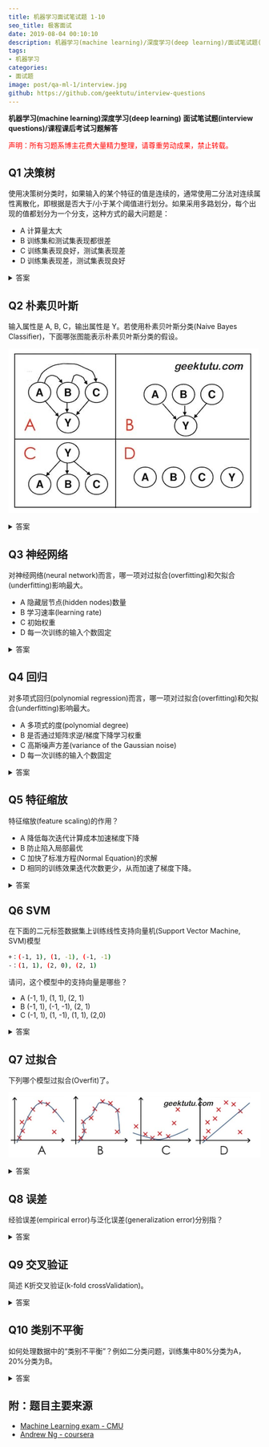 ```yaml
---
title: 机器学习面试笔试题 1-10
seo_title: 极客面试
date: 2019-08-04 00:10:10
description: 机器学习(machine learning)/深度学习(deep learning)/面试笔试题(interview questions)，吴恩达(Andrew Ng)机器学习课程(machine learning course)课后习题，CMU 考试题和答案。
tags:
- 机器学习
categories:
- 面试题
image: post/qa-ml-1/interview.jpg
github: https://github.com/geektutu/interview-questions
---
```


**机器学习(machine learning)深度学习(deep learning)**
**面试笔试题(interview questions)/课程课后考试习题解答**

<p style="color:red">声明：所有习题系博主花费大量精力整理，请尊重劳动成果，禁止转载。</p>

## Q1 决策树

使用决策树分类时，如果输入的某个特征的值是连续的，通常使用二分法对连续属性离散化，即根据是否大于/小于某个阈值进行划分。如果采用多路划分，每个出现的值都划分为一个分支，这种方式的最大问题是：

- A 计算量太大
- B 训练集和测试集表现都很差
- C 训练集表现良好，测试集表现差
- D 训练集表现差，测试集表现良好

<details>
<summary>答案</summary>
<div>

**C** 连续值通常采用二分法，离散特征通常采用多路划分的方法，但分支数不宜过多。
连续特征每个值都划分为一个分支，容易过拟合，泛化能力差，导致训练集表现好，测试集表现差。
</div>
</details>

## Q2 朴素贝叶斯

输入属性是 A, B, C，输出属性是 Y。若使用朴素贝叶斯分类(Naive Bayes Classifier)，下面哪张图能表示朴素贝叶斯分类的假设。

![Naive Bayes Classifier](qa-ml-1/nbc.jpg)

<details>
<summary>答案</summary>
<div>

**C** 朴素贝叶斯分类器是机器学习一个特别质朴而深刻的模型：当要根据多个特征而非一个特征对数据进行分类时，假设这些特征相互独立，然后利用条件概率乘法法则得到每一个分类的概率，选择概率最大的那个作为输出。

回顾一下贝叶斯公式 P(Y|A,B,C) = P(A,B,C|Y) * P(Y) / P(A,B,C)，如果需要求在A,B,C条件下Y的概率，则需要知道先验概率P(A,B,C)和P(Y)，和在Y条件下，A,B,C的概率。
</div>
</details>

## Q3 神经网络

对神经网络(neural network)而言，哪一项对过拟合(overfitting)和欠拟合(underfitting)影响最大。

- A 隐藏层节点(hidden nodes)数量
- B 学习速率(learning rate)
- C 初始权重
- D 每一次训练的输入个数固定

<details>
<summary>答案</summary>
<div>

**A** 过拟合和欠拟合与神经网络的复杂程度有关，模型越大越容易过拟合。隐藏层节点数量直接决定了模型的大小与复杂程度。
</div>
</details>

## Q4 回归

对多项式回归(polynomial regression)而言，哪一项对过拟合(overfitting)和欠拟合(underfitting)影响最大。

- A 多项式的度(polynomial degree)
- B 是否通过矩阵求逆/梯度下降学习权重
- C 高斯噪声方差(variance of the Gaussian noise)
- D 每一次训练的输入个数固定

<details>
<summary>答案</summary>
<div>

**A** 多拟合/欠拟合与模型复杂度有关，和模型复杂度最相关的是多项式的度。举一个极端的例子，度为1，则是线性回归，y=kx+b，一条直线分类，很容易欠拟合。那度比较大时，则能表示更为复杂的曲线，容易过拟合。
</div>
</details>

## Q5 特征缩放

特征缩放(feature scaling)的作用？

- A 降低每次迭代计算成本加速梯度下降
- B 防止陷入局部最优
- C 加快了标准方程(Normal Equation)的求解
- D 相同的训练效果迭代次数更少，从而加速了梯度下降。

<details>
<summary>答案</summary>
<div>

**D** 如果某个特征比其他特征值大得多，则需要付出额外的迭代成本。因此训练前，进行特征缩放可以避免额外的迭代，快速达到预期效果。最常用的方法，比如归一化。将所有的特征的值缩放到0-1之间。
</div>
</details>

## Q6 SVM

在下面的二元标签数据集上训练线性支持向量机(Support Vector Machine, SVM)模型

```bash
+：(-1, 1), (1, -1), (-1, -1)
-：(1, 1), (2, 0), (2, 1)
```

请问，这个模型中的支持向量是哪些？

- A (-1, 1), (1, 1), (2, 1) 
- B (-1, 1), (-1, -1), (2, 1) 
- C (-1, 1), (1, -1), (1, 1), (2,0)

<details>
<summary>答案</summary>
<div>

![Support Vector Machine](qa-ml-1/6_svm.jpg)

**C** 先将坐标点画出来，问自己一个问题，是不是所有的点对于分割线的位置起决定性作用？

其实在特别远的区域，无论增加多少个样本点，也不会影响分割线的位置，因为分割线是由几个关键点决定的（图上四个），这几个关键点支撑起了一个分割超平面，这四个关键点，就是支持向量。
</div>
</details>

## Q7 过拟合

下列哪个模型过拟合(Overfit)了。

![Overfit](qa-ml-1/overfit.jpg)

<details>
<summary>答案</summary>
<div>

**B** 拟合曲线紧跟数据集且复杂很高，表明过度拟合了训练集。
</div>
</details>

## Q8 误差

经验误差(empirical error)与泛化误差(generalization error)分别指？

<details>
<summary>答案</summary>
<div>

- 经验误差: 也叫训练误差(training error)，模型在训练集上的误差。
- 泛化误差: 模型在新样本集(测试集)上的误差。
</div>
</details>

## Q9 交叉验证

简述 K折交叉验证(k-fold crossValidation)。

<details>
<summary>答案</summary>
<div>

- 数据集大小为N，分成K份，则每份含有样本N/K个。每次选择其中1份作为测试集，另外K-1份作为训练集，共K种情况。
- 在每种情况中，训练集训练模型，用测试集测试模型，计算模型的泛化误差。
- 将K种情况下，模型的泛化误差取均值，得到模型最终的泛化误差。
</div>
</details>

## Q10 类别不平衡

如何处理数据中的“类别不平衡”？例如二分类问题，训练集中80%分类为A，20%分类为B。

<details>
<summary>答案</summary>
<div>

- **简单方法**
    - 数据多的欠采样(under-sampling)，舍弃一部分数据，使其与较少类别的数据相当。
    - 数据少的过采样(over-sampling)，即重复使用一部分数据，使其与较多类别的数据相当。
    - 阈值调整（threshold moving，例如数据均衡时，阈值为0.5，那么可以按比例，例如调整到 0.8。

- **复杂方法**
    - 数据采样过程中，生成并插样“少数类别”数据，代表算法 SMOTE 和 ADASYN。
    - 数据先聚类，“多数类别”随机欠采样，“少数类别”数据生成。
    - 随机欠采样容易丢失重要信息，可结合集成学习欠采样，代表算法：EasyEnsemble。利用集成学习机制，将大类划分为若干个集合供不同的学习器使用。相当于对每个学习器欠采样，避免全局丢失重要信息。

</div>
</details>

## 附：题目主要来源

- [Machine Learning exam - CMU](http://www.cs.cmu.edu/~tom/10701_sp11/prev.shtml)
- [Andrew Ng - coursera](https://www.coursera.org/learn/machine-learning)